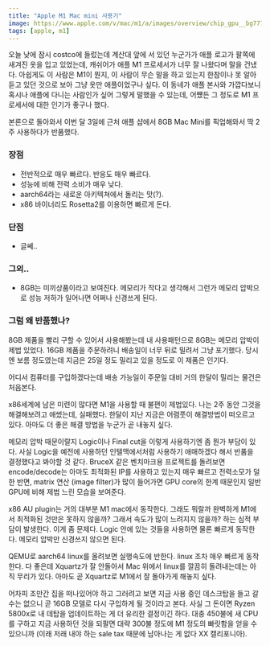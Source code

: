 ```yaml
---
title: "Apple M1 Mac mini 사용기"
image: https://www.apple.com/v/mac/m1/a/images/overview/chip_gpu__bg7771yvjbpu_large_2x.jpg
tags: [apple, m1]
---
```


오늘 낮에 잠시 costco에 들렀는데 계산대 앞에 서 있던 누군가가 애플 로고가 팔쪽에 새겨진 옷을 입고 있었는데, 캐쉬어가 애플 M1 프로세서가 너무 잘 나왔다며 말을 건냈다. 아쉽게도 이 사람은 M1이 뭔지, 이 사람이 무슨 말을 하고 있는지 한참이나 못 알아듣고 있던 것으로 보아 그냥 옷만 애플이었구나 싶다. 이 동네가 애플 본사와 가깝다보니 혹시나 애플에 다니는 사람인가 싶어 그렇게 말했을 수 있는데, 어쩄든 그 정도로 M1 프로세서에 대한 인기가 좋구나 했다.

본론으로 돌아와서 이번 달 3일에 근처 애플 샵에서 8GB Mac Mini를 픽업해와서 딱 2주 사용하다가 반품했다. 

### 장점
- 전반적으로 매우 빠르다. 반응도 매우 빠르다.
- 성능에 비해 전력 소비가 매우 낮다.
- aarch64라는 새로운 아키텍쳐에서 돌리는 맛(?).
- x86 바이너리도 Rosetta2를 이용하면 빠르게 돈다.

### 단점
- 글쎄..

### 그외..
- 8GB는 미끼상품이라고 보여진다. 메모리가 작다고 생각해서 그런가 메모리 압박으로 성능 저하가 일어나면 어쩌나 신경쓰게 된다.

### 그럼 왜 반품했나? 

8GB 제품을 빨리 구할 수 있어서 사용해봤는데 내 사용패턴으로 8GB는 메모리 압박이 제법 있었다. 16GB 제품을 주문하려니 배송일이 너무 뒤로 밀려서 그냥 포기했다. 당시엔 보름 정도였는데 지금은 25일 정도 밀리고 있을 정도로 이 제품은 인기다.

어디서 컴퓨터를 구입하겠다는데 배송 가능일이 주문일 대비 거의 한달이 밀리는 물건은 처음본다.

x86세계에 남은 미련이 많다면 M1을 사용할 때 불편이 제법있다. 나는 2주 동안 그것을 해결해보려고 애썼는데, 실패했다. 한달이 지난 지금은 어렴풋이 해결방법이 떠오르고 있다. 아마도 더 좋은 해결 방법을 누군가 곧 내놓지 싶다. 

메모리 압박 때문이랄지 Logic이나 Final cut을 이렇게 사용하기엔 좀 뭔가 부담이 있다. 사실 Logic을 예전에 사용하던 인텔맥에서처럼 사용하기 애매하겠다 해서 반품을 결정했다고 봐야할 것 같다. BruceX 같은 벤치마크용 프로젝트를 돌려보면 encode/decode는 아마도 최적화된 IP를 사용하고 있는지 매우 빠르고 전력소모가 덜한 반면, matrix 연산 (image filter)가 많이 들어가면 GPU core의 한계 때문인지 일반 GPU에 비해 제법 느린 모습을 보여준다.

x86 AU plugin는 거의 대부분 M1 mac에서 동작한다. 그래도 뭐랄까 완벽하게 M1에서 최적화된 것만은 못하지 않을까? 그래서 속도가 많이 느려지지 않을까? 하는 심적 부담이 발생한다. 이게 좀 문제다. Logic 안에 있는 것들을 사용하면 물론 빠르게 동작한다. 메모리 압박만 신경쓰지 않으면 된다. 

QEMU로 aarch64 linux를 올려보면 실행속도에 반한다. linux 조차 매우 빠르게 동작한다. 다 좋은데 Xquartz가 잘 안돌아서 Mac 위에서 linux를 깔끔히 돌려내는데는 아직 무리가 있다. 아마도 곧 Xquartz로 M1에서 잘 돌아가게 해놓지 싶다. 

어차피 조만간 집을 떠나있어야 하고 그러려고 보면 지금 사용 중인 데스크탑을 들고 갈 수는 없으니 곧 16GB 모델로 다시 구입하게 될 것이라고 본다. 사실 그 돈이면 Ryzen 5800x로 내 데탑을 업데이트하는 게 더 유리한 결정이긴 하다. 대충 450불에 새 CPU를 구하고 지금 사용하던 것을 되팔면 대략 300불 정도에 M1 정도의 빠릿함을 얻을 수 있으니까 (이래 저래 내야 하는 sale tax 때문에 남아나는 게 없다 XX 캘리포니아).